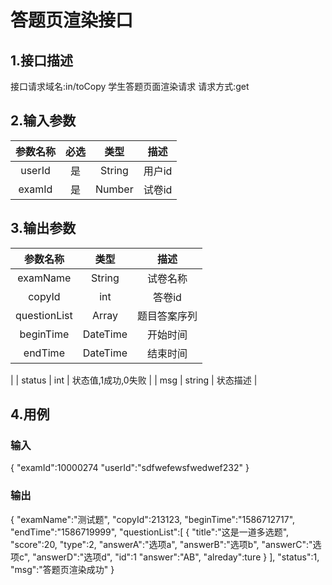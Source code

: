 # 答题页渲染接口

## 1.接口描述

接口请求域名:in/toCopy
学生答题页面渲染请求
请求方式:get

## 2.输入参数

| 参数名称  | 必选  |  类型  |         描述         |
| :-------: | :---: | :----: | :------------------: |
| userId | 是 | String | 用户id |
| examId | 是 | Number | 试卷id |

## 3.输出参数

|  参数名称  |  类型  |         描述         |
| :-------: | :----: | :------------------: |
| examName | String | 试卷名称 |
| copyId | int | 答卷id |
| questionList | Array | 题目答案序列 |
| beginTime |  DateTime | 开始时间 |
|  endTime | DateTime  | 结束时间
|
| status | int | 状态值,1成功,0失败 |
| msg | string | 状态描述 |

## 4.用例

### 输入

{
    "examId":10000274
    "userId":"sdfwefewsfwedwef232"
}

### 输出

{
        "examName":"测试题",
        "copyId":213123,
    "beginTime":"1586712717",
    "endTime":"1586719999",
    "questionList":[
        {
            "title":"这是一道多选题",
            "score":20,
            "type":2,
            "answerA":"选项a",
            "answerB":"选项b",
            "answerC":"选项c",
            "answerD":"选项d",
            "id":1
            "answer":"AB",
            "alreday":ture
        }
    ],
    "status":1,
    "msg":"答题页渲染成功"
}
